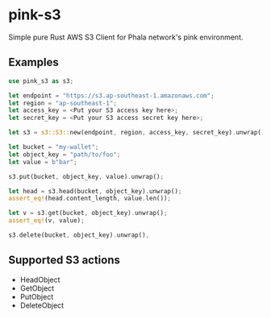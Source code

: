 # pink-s3

Simple pure Rust AWS S3 Client for Phala network's pink environment.

## Examples

```rust
use pink_s3 as s3;

let endpoint = "https://s3.ap-southeast-1.amazonaws.com";
let region = "ap-southeast-1";
let access_key = <Put your S3 access key here>;
let secret_key = <Put your S3 access secret key here>;

let s3 = s3::S3::new(endpoint, region, access_key, secret_key).unwrap();

let bucket = "my-wallet";
let object_key = "path/to/foo";
let value = b"bar";

s3.put(bucket, object_key, value).unwrap();

let head = s3.head(bucket, object_key).unwrap();
assert_eq!(head.content_length, value.len());

let v = s3.get(bucket, object_key).unwrap();
assert_eq!(v, value);

s3.delete(bucket, object_key).unwrap(),

```

## Supported S3 actions

* HeadObject
* GetObject
* PutObject
* DeleteObject
